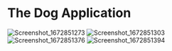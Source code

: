 # The Dog Application
![Screenshot_1672851273](https://user-images.githubusercontent.com/60933239/210607935-d9244433-0d4f-4f44-a3ed-23240ea03d00.png)
![Screenshot_1672851303](https://user-images.githubusercontent.com/60933239/210608063-589053e8-eef1-4cbf-87c8-e9d1660d8479.png)
![Screenshot_1672851376](https://user-images.githubusercontent.com/60933239/210608314-c508aa42-00b4-471b-8755-7db58d6ecb73.png)
![Screenshot_1672851394](https://user-images.githubusercontent.com/60933239/210608361-4f839c5c-46e5-417a-83d5-802179166e2d.png)

